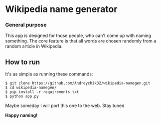 # Wikipedia name generator

### General purpose

This app is designed for those people, who can't come up with naming something.
The core feature is that all words are chosen randomly from a random article in Wikipedia.


## How to run

It's as simple as running these commands:

```
$ git clone https://github.com/Andreychik32/wikipedia-namegen.git
$ cd wikipedia-namegen/
$ pip install -r requirements.txt
$ python app.py
```
Maybe someday I will port this one to the web. Stay tuned.

**Happy naming!**

